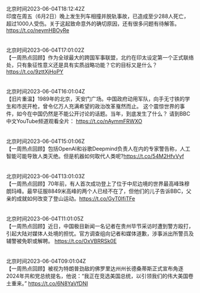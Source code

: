 北京时间2023-06-04T18:12:42Z<br>印度在周五（6月2日）晚上发生列车相撞并脱轨事故，已造成至少288人死亡，超过1000人受伤。关于这起致命意外的确切原因，还有很多问题有待解答。
https://t.co/neymHBOyRe<br><br><br>北京时间2023-06-04T17:01:02Z<br>【一周热点回顾】作为全球最大的跨国军事联盟，北约在印太设定第一个正式联络处，只有象征性意义还是具有实质战略功能？它的目标又是什么？https://t.co/9zttXjHoPY<br><br><br>北京时间2023-06-04T16:01:04Z<br>【旧片重温】1989年的北京，天安门广场。中国政府动用军队，向手无寸铁的学生和市民开枪，曾令亿万人充满希望的政治改革戛然而止。 这个震惊世界的事件，如今在中国仍然是不能公开讨论的话题。当年，到底发生了什么？
请到BBC中文YouTube频道观看全片：
https://t.co/nAymmFRWXO<br><br><br>北京时间2023-06-04T15:01:06Z<br>【一周热点回顾】包括OpenAI和谷歌Deepmind负责人在内的专家警告称，人工智能可能导致人类灭绝。但是机器如何取代人类呢?https://t.co/54M2HfvVyf<br><br><br>北京时间2023-06-04T13:01:03Z<br>【一周热点回顾】70年前，有人首次成功登上了位于中尼边境的世界最高峰珠穆朗玛峰。最早征服8849米高峰的两个人已经不在了，但他们的儿子告诉BBC，父亲的成就如何改变了登山运动。https://t.co/GyT0IfiTFe<br><br><br>北京时间2023-06-04T11:01:05Z<br>【一周热点回顾】近日，中国极目新闻一名记者在贵州毕节采访时遭到警方殴打，引起大陆对媒体人处境的担忧。官方调查组向记者和媒体道歉，涉事派出所警员及辅警被免职或解聘。
https://t.co/OxVBRRSk0E<br><br><br>北京时间2023-06-04T09:01:04Z<br>【一周热点回顾】被视为特朗普劲敌的佛罗里达州州长德桑蒂斯正式宣布角逐2024年共和党总统提名，他说：“我正在竞选美国总统，以引领我们的伟大美国卷土重来。”
https://t.co/6N8YaVfDNI<br><br><br>